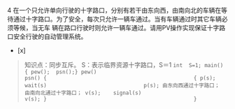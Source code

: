4
在一个只允许单向行驶的十字路口，分别有若干由东向西，由南向北的车辆在等待通过十字路口。为了安全，每次只允许一辆车通过。当有车辆通过时其它车辆必须等候，当无车
辆在路口行驶时则允许一辆车通过。请用PV操作实现保证十字路口安全行驶的自动管理系统。
- [x]  

> 知识点：同步互斥。
> S：表示临界资源十字路口，S＝1
>     ```
>        int  S=1;
>        main()
>        { pew();  psn();}
>        pew()                                           psn()
>        {                                               {
>          p(s);     wait(s)                               p(s);
>          由东向西通过十字路口；                        由南向北通过十字路口；
>          v(s);    signal(s)                              v(s);
>        }                                               }
>     ```
>     
